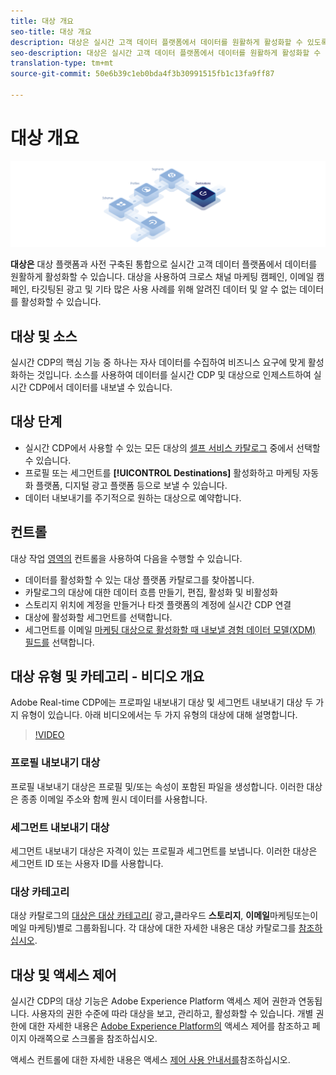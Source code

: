```yaml
---
title: 대상 개요
seo-title: 대상 개요
description: 대상은 실시간 고객 데이터 플랫폼에서 데이터를 원활하게 활성화할 수 있도록 대상 플랫폼과의 사전 구축된 통합입니다. Adobe의 실시간 고객 데이터 플랫폼에서 대상을 사용하여 크로스 채널 마케팅 캠페인, 이메일 캠페인, 타깃팅된 광고 및 기타 많은 사용 사례를 위해 알려진 알 수 없는 데이터를 활성화할 수 있습니다.
seo-description: 대상은 실시간 고객 데이터 플랫폼에서 데이터를 원활하게 활성화할 수 있도록 대상 플랫폼과의 사전 구축된 통합입니다. Adobe의 실시간 고객 데이터 플랫폼에서 대상을 사용하여 크로스 채널 마케팅 캠페인, 이메일 캠페인, 타깃팅된 광고 및 기타 많은 사용 사례를 위해 알려진 알 수 없는 데이터를 활성화할 수 있습니다.
translation-type: tm+mt
source-git-commit: 50e6b39c1eb0bda4f3b30991515fb1c13fa9ff87

---
```



# 대상 개요

![대상 개요 배너](/help/rtcdp/destinations/assets/destinations-overview-banner.png)

**대상은** 대상 플랫폼과 사전 구축된 통합으로 실시간 고객 데이터 플랫폼에서 데이터를 원활하게 활성화할 수 있습니다. 대상을 사용하여 크로스 채널 마케팅 캠페인, 이메일 캠페인, 타깃팅된 광고 및 기타 많은 사용 사례를 위해 알려진 데이터 및 알 수 없는 데이터를 활성화할 수 있습니다.

## 대상 및 소스

실시간 CDP의 핵심 기능 중 하나는 자사 데이터를 수집하여 비즈니스 요구에 맞게 활성화하는 것입니다. 소스를 사용하여 데이터를 실시간 CDP 및 대상으로 인제스트하여 실시간 CDP에서 데이터를 내보낼 수 있습니다.

## 대상 단계

* 실시간 CDP에서 사용할 수 있는 모든 대상의 [셀프 서비스 카탈로그](/help/rtcdp/destinations/destinations-catalog.md) 중에서 선택할 수 있습니다.
* 프로필 또는 세그먼트를 **[!UICONTROL Destinations]** 활성화하고 [](/help/rtcdp/destinations/activate-destinations.md) 마케팅 자동화 플랫폼, 디지털 광고 플랫폼 등으로 보낼 수 있습니다.
* 데이터 내보내기를 주기적으로 원하는 대상으로 예약합니다.

## 컨트롤

대상 작업 [영역의](/help/rtcdp/destinations/destinations-workspace.md) 컨트롤을 사용하여 다음을 수행할 수 있습니다.

* 데이터를 활성화할 수 있는 대상 플랫폼 카탈로그를 찾아봅니다.
* 카탈로그의 대상에 대한 데이터 흐름 만들기, 편집, 활성화 및 비활성화
* 스토리지 위치에 계정을 만들거나 타겟 플랫폼의 계정에 실시간 CDP 연결
* 대상에 활성화할 세그먼트를 선택합니다.
* 세그먼트를 이메일 [마케팅 대상으로 활성화할 때 내보낼 경험 데이터 모델(XDM) 필드를](../../xdm/home.md) 선택합니다.

## 대상 유형 및 카테고리 - 비디오 개요

Adobe Real-time CDP에는 프로파일 내보내기 대상 및 세그먼트 내보내기 대상 두 가지 유형이 있습니다. 아래 비디오에서는 두 가지 유형의 대상에 대해 설명합니다.

>[!VIDEO](https://video.tv.adobe.com/v/29707?quality=12)

### 프로필 내보내기 대상

프로필 내보내기 대상은 프로필 및/또는 속성이 포함된 파일을 생성합니다. 이러한 대상은 종종 이메일 주소와 함께 원시 데이터를 사용합니다.

### 세그먼트 내보내기 대상

세그먼트 내보내기 대상은 자격이 있는 프로필과 세그먼트를 보냅니다. 이러한 대상은 세그먼트 ID 또는 사용자 ID를 사용합니다.

### 대상 카테고리

대상 카탈로그의 [대상은 대상 카테고리(](/help/rtcdp/destinations/destinations-catalog.md) 광고&#x200B;**,**&#x200B;클라우드 **스토리지**, **이메일**&#x200B;마케팅또는이메일 마케팅)별로 그룹화됩니다. 각 대상에 대한 자세한 내용은 대상 카탈로그를 [참조하십시오](/help/rtcdp/destinations/destinations-catalog.md).

## 대상 및 액세스 제어

실시간 CDP의 대상 기능은 Adobe Experience Platform 액세스 제어 권한과 연동됩니다. 사용자의 권한 수준에 따라 대상을 보고, 관리하고, 활성화할 수 있습니다. 개별 권한에 대한 자세한 내용은 [Adobe Experience Platform의](../../access-control/home.md) 액세스 제어를 참조하고 페이지 아래쪽으로 스크롤을 참조하십시오.

액세스 컨트롤에 대한 자세한 내용은 액세스 [제어 사용 안내서를](../../access-control/ui/overview.md)참조하십시오.